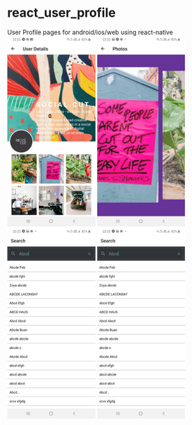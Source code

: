 # react_user_profile
User Profile pages for android/ios/web using react-native
<img src="screenshots/mob1.jpg" width="40%">
<img src="screenshots/mob2.jpg" width="40%">
<img src="screenshots/mob3.jpg" width="40%">
<img src="screenshots/mob3.jpg" width="40%">
